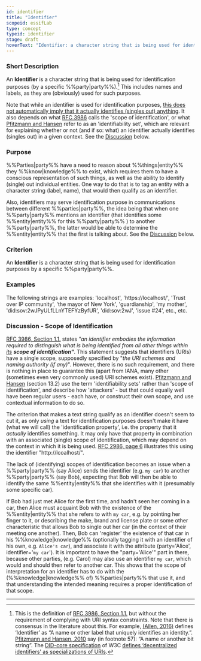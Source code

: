 ```yaml
---
id: identifier
title: "Identifier"
scopeid: essifLab
type: concept
typeid: identifier
stage: draft
hoverText: "Identifier: a character string that is being used for identification purposes (yet may refer to 0, 1, or more Entities, depending on the context within which it is being used)."
---
```


### Short Description
An **Identifier** is a character string that is being used for identification purposes (by a specific %%party|party%%).[^1] This includes names and labels, as they are (obviously) used for such purposes.

Note that while an identifier is used for identification purposes, <u>this does not automatically imply that it actually identifies (singles out) anything</u>. It also depends on what [RFC 3986](https://tools.ietf.org/html/rfc3986) calls the 'scope of identification', or what [Pfitzmann and Hansen](https://dud.inf.tu-dresden.de/literatur/Anon_Terminology_v0.34.pdf) refer to as an 'identifiability set', which are relevant for explaining whether or not (and if so: what) an identifier actually identifies (singles out) in a given context. See the [Discussion](./identifier#discussion---scope-of-identification) below.

### Purpose
%%Parties|party%% have a need to reason about %%things|entity%% they %%know|knowledge%% to exist, which requires them to have a conscious representation of such things, as well as the ability to identify (single) out individual entities. One way to do that is to tag an entity with a character string (label, name), that would then qualify as an identifier. 

Also, identifiers may serve identification purpose in communications between different %%parties|party%%, the idea being that when one %%party|party%% mentions an identifier (that identifies some %%entity|entity%% for this %%party|party%% ) to another %%party|party%%, the latter would be able to determine the %%entity|entity%% that the first is talking about. See the [Discussion](./identifier#discussion---scope-of-identification) below.

### Criterion
An **Identifier** is a character string that is being used for identification purposes by a specific %%party|party%%.

### Examples
The following strings are examples: 'localhost', 'https://localhost/', 'Trust over IP community', 'the mayor of New York', 'guardianship', 'my mother', 'did:sov:2wJPyULfLLnYTEFYzByfUR', 'did:sov:2wJ', 'issue #24', etc., etc.

### Discussion - Scope of Identification
[RFC 3986, Section 1.1.](https://tools.ietf.org/html/rfc3986#section-1.1) states _"an identifier embodies the information required to distinguish what is being identified from all other things within <u>its</u> **scope of identification"**_. This statement suggests that identifiers (URIs) have a single scope, supposedly specified by "_the URI schemes and naming authority (if any)_". However, there is no such requirement, and there is nothing in place to guarantee this (apart from IANA, many other (sometimes even very commonly used) URI schemes exist). [Pfitzmann and Hansen](https://dud.inf.tu-dresden.de/literatur/Anon_Terminology_v0.34.pdf) (section 13.2) use the term 'identifiability sets' rather than 'scope of identification', and describe how 'attackers' - but that could equally well have been regular users - each have, or construct their own scope, and use contextual information to do so.

The criterion that makes a text string qualify as an identifier doesn't seem to cut it, as only _using_ a text for identification purposes doesn't make it have (what we will call) the 'identification property', i.e. the property that it _actually_ identifies something. It may only have that property in combination with an associated (single) scope of identification, which may depend on the context in which it is being used. [RFC 2986, page 6](https://tools.ietf.org/html/rfc3986#page-6) illustrates this using the identifier "http://lcoalhost/".

The lack of (identifying) scopes of identification becomes an issue when a %%party|party%% (say Alice) sends the identifier (e.g. `my car`) to another %%party|party%% (say Bob), expecting that Bob will then be able to identify the same %%entity|entity%% that she identifies with it (presumably some specific car).

If Bob had just met Alice for the first time, and hadn't seen her coming in a car, then Alice must acquaint Bob with the existence of the %%entity|entity%% that she refers to with `my car`, e.g. by pointing her finger to it, or describing the make, brand and license plate or some other characteristic that allows Bob to single out her car (in the context of their meeting one another). Then, Bob can 'register' the existence of that car in his %%knowledge|knowledge%% (optionally tagging it with an identifier of his own, e.g. `Alice's car`), and associate it with the attribute (party='Alice', identifier='`my car`'). It is important to have the "party='Alice'" part in there, because other parties, (e.g. Carol) may also use an identifier `my car`, which would and should then refer to another car. This shows that the scope of interpretation for an identifier has to do with the (%%knowledge|knowledge%% of) %%parties|party%% that use it, and that understanding the intended meaning requires a proper identification of that scope.

-----
[^1]: This is the definition of [RFC 3986, Section 1.1.](https://tools.ietf.org/html/rfc3986#section-1.1) but without the requirement of complying with URI syntax constraints. Note that there is consensus in the literature about this. For example, [(Allen, 2016)](http://www.lifewithalacrity.com/2016/04/the-path-to-self-soverereign-identity.html) defines ‘Identifier’ as “A name or other label that uniquely identifies an identity.”. [Pfitzmann and Hansen, 2010](https://dud.inf.tu-dresden.de/literatur/Anon_Terminology_v0.34.pdf) say (in footnote 57): “A name or another bit string”. The [DID-core specification](https://www.w3.org/TR/did-core/) of W3C [defines ‘decentralized identifiers’ as specializations of URIs](https://www.w3.org/TR/did-core/#dfn-decentralized-identifiers). 

[^2]: While Pfitzmann and Hansen talk about 'attackers', it is trivial to also include 'non-attackers', i.e. your average user.

[^3]: 
